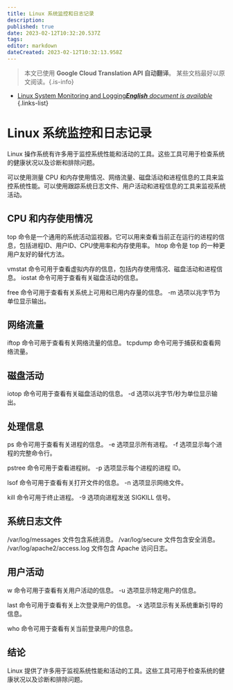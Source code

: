 ```yaml
---
title: Linux 系统监控和日志记录
description: 
published: true
date: 2023-02-12T10:32:20.537Z
tags: 
editor: markdown
dateCreated: 2023-02-12T10:32:13.958Z
---
```


> 本文已使用 **Google Cloud Translation API 自动翻译**。
某些文档最好以原文阅读。{.is-info}



- [Linux System Monitoring and Logging***English** document is available*](/en/Knowledge-base/Linux/linux-system-monitoring-and-logging)
{.links-list}


# Linux 系统监控和日志记录

Linux 操作系统有许多用于监控系统性能和活动的工具。这些工具可用于检查系统的健康状况以及诊断和排除问题。

可以使用测量 CPU 和内存使用情况、网络流量、磁盘活动和进程信息的工具来监控系统性能。可以使用跟踪系统日志文件、用户活动和进程信息的工具来监视系统活动。

## CPU 和内存使用情况

top 命令是一个通用的系统活动监视器。它可以用来查看当前正在运行的进程的信息，包括进程ID、用户ID、CPU使用率和内存使用率。 htop 命令是 top 的一种更用户友好的替代方法。

vmstat 命令可用于查看虚拟内存的信息，包括内存使用情况、磁盘活动和进程信息。 iostat 命令可用于查看有关磁盘活动的信息。

free 命令可用于查看有关系统上可用和已用内存量的信息。 -m 选项以兆字节为单位显示输出。

## 网络流量

iftop 命令可用于查看有关网络流量的信息。 tcpdump 命令可用于捕获和查看网络流量。

## 磁盘活动

iotop 命令可用于查看有关磁盘活动的信息。 -d 选项以兆字节/秒为单位显示输出。

## 处理信息

ps 命令可用于查看有关进程的信息。 -e 选项显示所有进程。 -f 选项显示每个进程的完整命令行。

pstree 命令可用于查看进程树。 -p 选项显示每个进程的进程 ID。

lsof 命令可用于查看有关打开文件的信息。 -n 选项显示网络文件。

kill 命令可用于终止进程。 -9 选项向进程发送 SIGKILL 信号。

## 系统日志文件

/var/log/messages 文件包含系统消息。 /var/log/secure 文件包含安全消息。 /var/log/apache2/access.log 文件包含 Apache 访问日志。

## 用户活动

w 命令可用于查看有关用户活动的信息。 -u 选项显示特定用户的信息。

last 命令可用于查看有关上次登录用户的信息。 -x 选项显示有关系统重新引导的信息。

who 命令可用于查看有关当前登录用户的信息。

## 结论

Linux 提供了许多用于监视系统性能和活动的工具。这些工具可用于检查系统的健康状况以及诊断和排除问题。